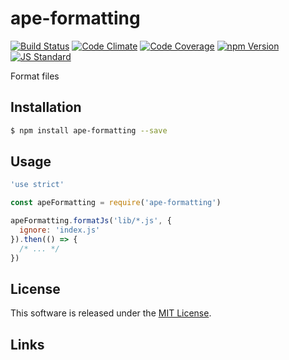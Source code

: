ape-formatting
==========

<!---
This file is generated by ape-tmpl. Do not update manually.
--->

<!-- Badge Start -->
<a name="badges"></a>

[![Build Status][bd_travis_shield_url]][bd_travis_url]
[![Code Climate][bd_codeclimate_shield_url]][bd_codeclimate_url]
[![Code Coverage][bd_codeclimate_coverage_shield_url]][bd_codeclimate_url]
[![npm Version][bd_npm_shield_url]][bd_npm_url]
[![JS Standard][bd_standard_shield_url]][bd_standard_url]

[bd_repo_url]: https://github.com/ape-repo/ape-formatting
[bd_travis_url]: http://travis-ci.org/ape-repo/ape-formatting
[bd_travis_shield_url]: http://img.shields.io/travis/ape-repo/ape-formatting.svg?style=flat
[bd_license_url]: https://github.com/ape-repo/ape-formatting/blob/master/LICENSE
[bd_codeclimate_url]: http://codeclimate.com/github/ape-repo/ape-formatting
[bd_codeclimate_shield_url]: http://img.shields.io/codeclimate/github/ape-repo/ape-formatting.svg?style=flat
[bd_codeclimate_coverage_shield_url]: http://img.shields.io/codeclimate/coverage/github/ape-repo/ape-formatting.svg?style=flat
[bd_gemnasium_url]: https://gemnasium.com/ape-repo/ape-formatting
[bd_gemnasium_shield_url]: https://gemnasium.com/ape-repo/ape-formatting.svg
[bd_npm_url]: http://www.npmjs.org/package/ape-formatting
[bd_npm_shield_url]: http://img.shields.io/npm/v/ape-formatting.svg?style=flat
[bd_standard_url]: http://standardjs.com/
[bd_standard_shield_url]: https://img.shields.io/badge/code%20style-standard-brightgreen.svg

<!-- Badge End -->


<!-- Description Start -->
<a name="description"></a>

Format files

<!-- Description End -->


<!-- Overview Start -->
<a name="overview"></a>



<!-- Overview End -->


<!-- Sections Start -->
<a name="sections"></a>

<!-- Section from "doc/guides/01.Installation.md.hbs" Start -->

<a name="section-doc-guides-01-installation-md"></a>
Installation
-----

```bash
$ npm install ape-formatting --save
```


<!-- Section from "doc/guides/01.Installation.md.hbs" End -->

<!-- Section from "doc/guides/02.Usage.md.hbs" Start -->

<a name="section-doc-guides-02-usage-md"></a>
Usage
---------

```javascript
'use strict'

const apeFormatting = require('ape-formatting')

apeFormatting.formatJs('lib/*.js', {
  ignore: 'index.js'
}).then(() => {
  /* ... */
})

```


<!-- Section from "doc/guides/02.Usage.md.hbs" End -->


<!-- Sections Start -->


<!-- LICENSE Start -->
<a name="license"></a>

License
-------
This software is released under the [MIT License](https://github.com/ape-repo/ape-formatting/blob/master/LICENSE).

<!-- LICENSE End -->


<!-- Links Start -->
<a name="links"></a>

Links
------


<!-- Links End -->
